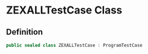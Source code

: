 # ZEXALLTestCase Class
## Definition

```c#
public sealed class ZEXALLTestCase : ProgramTestCase
```

